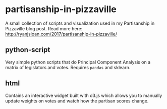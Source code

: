 # partisanship-in-pizzaville
A small collection of scripts and visualization used in my Partisanship in Pizzaville blog post. Read more here: http://ryanjsloan.com/2017/partisanship-in-pizzaville/

## python-script
Very simple python scripts that do Principal Component Analysis on a matrix of legislators and votes. Requires `pandas` and sklearn.

## html
Contains an interactive widget built with d3.js which allows you to manually update weights on votes and watch how the partisan scores change.



